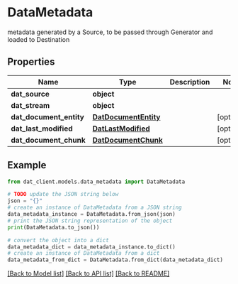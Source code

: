 # DataMetadata

metadata generated by a Source, to be passed through Generator and loaded to Destination

## Properties

Name | Type | Description | Notes
------------ | ------------- | ------------- | -------------
**dat_source** | **object** |  | 
**dat_stream** | **object** |  | 
**dat_document_entity** | [**DatDocumentEntity**](DatDocumentEntity.md) |  | [optional] 
**dat_last_modified** | [**DatLastModified**](DatLastModified.md) |  | [optional] 
**dat_document_chunk** | [**DatDocumentChunk**](DatDocumentChunk.md) |  | [optional] 

## Example

```python
from dat_client.models.data_metadata import DataMetadata

# TODO update the JSON string below
json = "{}"
# create an instance of DataMetadata from a JSON string
data_metadata_instance = DataMetadata.from_json(json)
# print the JSON string representation of the object
print(DataMetadata.to_json())

# convert the object into a dict
data_metadata_dict = data_metadata_instance.to_dict()
# create an instance of DataMetadata from a dict
data_metadata_from_dict = DataMetadata.from_dict(data_metadata_dict)
```
[[Back to Model list]](../README.md#documentation-for-models) [[Back to API list]](../README.md#documentation-for-api-endpoints) [[Back to README]](../README.md)


